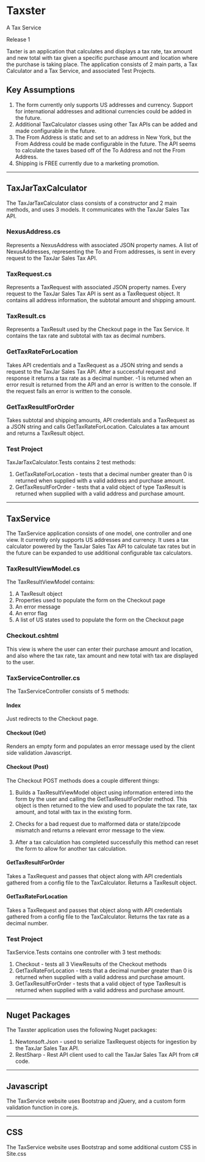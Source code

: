 # Taxster
A Tax Service

Release 1

Taxter is an application that calculates and displays a tax rate, tax amount and new total with tax given a specific purchase amount and location where the purchase is taking place. The application consists of 2 main parts, a Tax Calculator and a Tax Service, and associated Test Projects.

## Key Assumptions

1. The form currently only supports US addresses and currency. Support for international addresses and aditional currencies could be added in the future.
2. Additional TaxCalculator classes using other Tax APIs can be added and made configurable in the future.
3. The From Address is static and set to an address in New York, but the From Address could be made configurable in the future. The API seems to calculate the taxes based off of the To Address and not the From Address.
4. Shipping is FREE currently due to a marketing promotion.

------------------------------------------------------------------

## TaxJarTaxCalculator
The TaxJarTaxCalculator class consists of a constructor and 2 main methods, and uses 3 models. It communicates with the TaxJar Sales Tax API.

### NexusAddress.cs
Represents a NexusAddress with associated JSON property names. A list of NexusAddresses, representing the To and From addresses, is sent in every request to the TaxJar Sales Tax API.

### TaxRequest.cs
Represents a TaxRequest with associated JSON property names. Every request to the TaxJar Sales Tax API is sent as a TaxRequest object. It contains all address information, the subtotal amount and shipping amount.

### TaxResult.cs
Represents a TaxResult used by the Checkout page in the Tax Service. It contains the tax rate and subtotal with tax as decimal numbers.

### GetTaxRateForLocation
Takes API credentials and a TaxRequest as a JSON string and sends a request to the TaxJar Sales Tax API. After a successful request and response it returns a tax rate as a decimal number. -1 is returned when an error result is returned from the API and an error is written to the console. If the request fails an error is written to the console.

### GetTaxResultForOrder
Takes subtotal and shipping amounts, API credentials and a TaxRequest as a JSON string and calls GetTaxRateForLocation. Calculates a tax amount and returns a TaxResult object.

### Test Project
TaxJarTaxCalculator.Tests contains 2 test methods:

1. GetTaxRateForLocation - tests that a decimal number greater than 0 is returned when supplied with a valid address and purchase amount.
1. GetTaxResultForOrder - tests that a valid object of type TaxResult is returned when supplied with a valid address and purchase amount.


------------------------------------------------------------------

## TaxService
The TaxService application consists of one model, one controller and one view. It currently only supports US addresses and currency. It uses a tax calculator powered by the TaxJar Sales Tax API to calculate tax rates but in the future can be expanded to use additional configurable tax calculators.

### TaxResultViewModel.cs
The TaxResultViewModel contains:

1. A TaxResult object
1. Properties used to populate the form on the Checkout page
1. An error message
1. An error flag
1. A list of US states used to populate the form on the Checkout page

### Checkout.cshtml 
This view is where the user can enter their purchase amount and location, and also where the tax rate, tax amount and new total with tax are displayed to the user.

### TaxServiceController.cs
The TaxServiceController consists of 5 methods:

#### Index
Just redirects to the Checkout page.

#### Checkout (Get)
Renders an empty form and populates an error message used by the client side validation Javascript.

#### Checkout (Post)
The Checkout POST methods does a couple different things:

1. Builds a TaxResultViewModel object using information entered into the form by the user and calling the GetTaxResultForOrder method. This object is then returned to the view and used to populate the tax rate, tax amount, and total with tax in the existing form. 

1. Checks for a bad request due to malformed data or state/zipcode mismatch and returns a relevant error message to the view.

1. After a tax calculation has completed successfully this method can reset the form to allow for another tax calculation.

#### GetTaxResultForOrder
Takes a TaxRequest and passes that object along with API credentials gathered from a config file to the TaxCalculator. Returns a TaxResult object.

#### GetTaxRateForLocation
Takes a TaxRequest and passes that object along with API credentials gathered from a config file to the TaxCalculator. Returns the tax rate as a decimal number.

### Test Project
TaxService.Tests contains one controller with 3 test methods:

1. Checkout - tests all 3 ViewResults of the Checkout methods
1. GetTaxRateForLocation - tests that a decimal number greater than 0 is returned when supplied with a valid address and purchase amount.
1. GetTaxResultForOrder - tests that a valid object of type TaxResult is returned when supplied with a valid address and purchase amount.

------------------------------------------------------------------

## Nuget Packages

The Taxster application uses the following Nuget packages:

1. Newtonsoft.Json - used to serialize TaxRequest objects for ingestion by the TaxJar Sales Tax API.
2. RestSharp - Rest API client used to call the TaxJar Sales Tax API from c# code.

------------------------------------------------------------------

## Javascript
The TaxService website uses Bootstrap and jQuery, and a custom form validation function in core.js.

------------------------------------------------------------------

## CSS
The TaxService website uses Bootstrap and some additional custom CSS in Site.css
